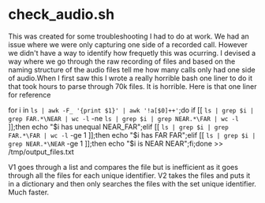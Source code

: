 # check_audio.sh


This was created for some troubleshooting I had to do at work.  We had an issue where we were only capturing one side of a recorded call.  However we didn't have a way to identify how frequetly this was ocurring.  I devised a way where we go through the raw recording of files and based on the naming structure of the audio files tell me how many calls only had one side of audio.When I first saw this I wrote a really horrible bash one liner to do it that took hours to parse through 70k files.  It is horrible.  Here is that one liner for reference

for i in `ls | awk -F_ '{print $1}' | awk '!a[$0]++'`;do if [[ `ls | grep $i | grep FAR.*\NEAR | wc -l` -ne `ls | grep $i | grep NEAR.*\FAR | wc -l` ]];then echo "$i has unequal NEAR_FAR";elif [[ `ls | grep $i | grep FAR.*\FAR | wc -l` -ge 1 ]];then echo "$i has FAR FAR";elif [[ `ls | grep $i | grep NEAR.*\NEAR` -ge 1 ]];then echo "$i is NEAR NEAR";fi;done >> /tmp/output_files.txt


V1 goes through a list and compares the file but is inefficient as it goes through all the files for each unique identifier.
V2 takes the files and puts it in a dictionary and then only searches the files with the set unique identifier.  Much faster.

